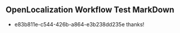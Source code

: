 ## OpenLocalization Workflow Test MarkDown
* e83b811e-c544-426b-a864-e3b238dd235e thanks!

<!--HONumber=Aug16_HO4-->


